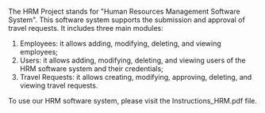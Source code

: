 The HRM Project stands for "Human Resources Management Software System".
This software system supports the submission and approval of travel requests. 
It includes three main modules: 
1) Employees: it allows adding, modifying, deleting, and viewing employees; 
2) Users: it allows adding, modifying, deleting, and viewing users of the HRM software system and their credentials; 
3) Travel Requests: it allows creating, modifying, approving, deleting, and viewing travel requests. 

To use our HRM software system, please visit the Instructions_HRM.pdf file.
